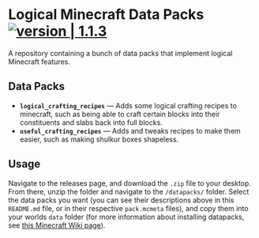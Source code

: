 # Logical Minecraft Data Packs [![version | 1.1.3](https://img.shields.io/badge/version-1.1.3-blue.svg)](https://github.com/jajaperson/logical-minecraft-data-packs/releases)

A repository containing a bunch of data packs that implement logical Minecraft
features.

## Data Packs

- **`logical_crafting_recipes`** — Adds some logical crafting recipes to
  minecraft, such as being able to craft certain blocks into their constituents
  and slabs back into full blocks.
- **`useful_crafting_recipes`** — Adds and tweaks recipes to make them easier,
  such as making shulkur boxes shapeless.

## Usage

Navigate to the releases page, and download the `.zip` file to your desktop.
From there, unzip the folder and navigate to the `/datapacks/` folder. Select
the data packs you want (you can see their descriptions above in this
`README.md` file, or in their respective `pack.mcmeta` files), and copy them
into your worlds `data` folder (for more information about installing datapacks,
see
[this Minecraft Wiki page](https://minecraft.gamepedia.com/Tutorials/Installing_a_data_pack)).
